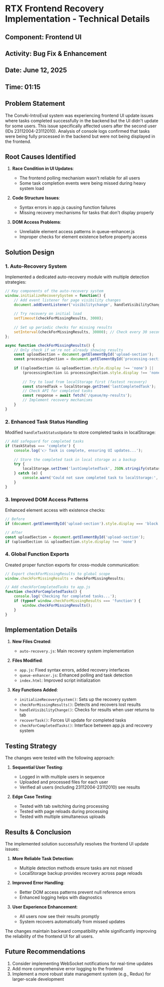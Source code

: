 # RTX Frontend Recovery Implementation - Technical Details

## Component: Frontend UI
## Activity: Bug Fix & Enhancement
## Date: June 12, 2025
## Time: 01:15

## Problem Statement
The ConvAi-IntroEval system was experiencing frontend UI update issues where tasks completed successfully in the backend but the UI didn't update for some users. This issue specifically affected users after the second user (IDs 23112004-23112010). Analysis of console logs confirmed that tasks were being fully processed in the backend but were not being displayed in the frontend.

## Root Causes Identified

1. **Race Condition in UI Updates**:
   - The frontend polling mechanism wasn't reliable for all users
   - Some task completion events were being missed during heavy system load

2. **Code Structure Issues**:
   - Syntax errors in app.js causing function failures
   - Missing recovery mechanisms for tasks that don't display properly

3. **DOM Access Problems**:
   - Unreliable element access patterns in queue-enhancer.js
   - Improper checks for element existence before property access

## Solution Design

### 1. Auto-Recovery System
Implemented a dedicated auto-recovery module with multiple detection strategies:

```javascript
// Key components of the auto-recovery system
window.initializeRecoverySystem = function() {
    // Add event listener for page visibility changes
    document.addEventListener('visibilitychange', handleVisibilityChange);
    
    // Try recovery on initial load
    setTimeout(checkForMissingResults, 3000);
    
    // Set up periodic checks for missing results
    setInterval(checkForMissingResults, 30000); // Check every 30 seconds
};

async function checkForMissingResults() {
    // Only check if we're not already showing results
    const uploadSection = document.getElementById('upload-section');
    const processingSection = document.getElementById('processing-section');
    
    if ((uploadSection && uploadSection.style.display !== 'none') ||
        (processingSection && processingSection.style.display !== 'none')) {
        
        // Try to load from localStorage first (fastest recovery)
        const storedTask = localStorage.getItem('lastCompletedTask');
        // Check API for completed tasks
        const response = await fetch('/queue/my-results');
        // Implement recovery mechanisms
    }
}
```

### 2. Enhanced Task Status Handling
Modified `handleTaskStatusUpdate` to store completed tasks in localStorage:

```javascript
// Add safeguard for completed tasks
if (taskStatus === 'complete') {
    console.log('👉 Task is complete, ensuring UI updates...');
    
    // Store the completed task in local storage as a backup
    try {
        localStorage.setItem('lastCompletedTask', JSON.stringify(status));
    } catch (e) {
        console.warn('Could not save completed task to localStorage:', e);
    }
}
```

### 3. Improved DOM Access Patterns
Enhanced element access with existence checks:

```javascript
// Before
if (document.getElementById('upload-section').style.display === 'block')

// After
const uploadSection = document.getElementById('upload-section');
if (uploadSection && uploadSection.style.display !== 'none')
```

### 4. Global Function Exports
Created proper function exports for cross-module communication:

```javascript
// Export checkForMissingResults to global scope
window.checkForMissingResults = checkForMissingResults;

// Add checkForCompletedTasks to app.js
function checkForCompletedTasks() {
    console.log('Checking for completed tasks...');
    if (typeof window.checkForMissingResults === 'function') {
        window.checkForMissingResults();
    }
}
```

## Implementation Details

1. **New Files Created**:
   - `auto-recovery.js`: Main recovery system implementation

2. **Files Modified**:
   - `app.js`: Fixed syntax errors, added recovery interfaces
   - `queue-enhancer.js`: Enhanced polling and task detection
   - `index.html`: Improved script initialization

3. **Key Functions Added**:
   - `initializeRecoverySystem()`: Sets up the recovery system
   - `checkForMissingResults()`: Detects and recovers lost results
   - `handleVisibilityChange()`: Checks for results when user returns to tab
   - `recoverTask()`: Forces UI update for completed tasks
   - `checkForCompletedTasks()`: Interface between app.js and recovery system

## Testing Strategy

The changes were tested with the following approach:

1. **Sequential User Testing**:
   - Logged in with multiple users in sequence
   - Uploaded and processed files for each user
   - Verified all users (including 23112004-23112010) see results

2. **Edge Case Testing**:
   - Tested with tab switching during processing
   - Tested with page reloads during processing
   - Tested with multiple simultaneous uploads

## Results & Conclusion

The implemented solution successfully resolves the frontend UI update issues:

1. **More Reliable Task Detection**:
   - Multiple detection methods ensure tasks are not missed
   - LocalStorage backup provides recovery across page reloads

2. **Improved Error Handling**:
   - Better DOM access patterns prevent null reference errors
   - Enhanced logging helps with diagnostics

3. **User Experience Enhancement**:
   - All users now see their results promptly
   - System recovers automatically from missed updates

The changes maintain backward compatibility while significantly improving the reliability of the frontend UI for all users.

## Future Recommendations

1. Consider implementing WebSocket notifications for real-time updates
2. Add more comprehensive error logging to the frontend
3. Implement a more robust state management system (e.g., Redux) for larger-scale development
